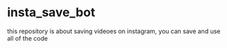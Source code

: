 # insta_save_bot
this repository is about saving videoes on instagram, you can save and use all of the code
